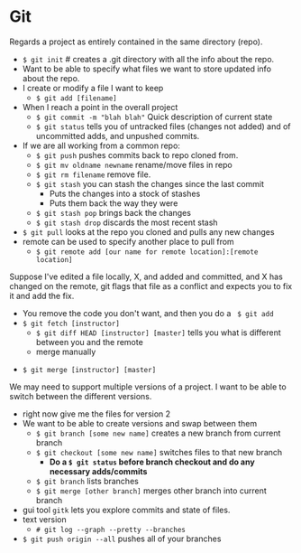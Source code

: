 # Git
Regards a project as entirely contained in the same directory (repo).
* `$ git init`   # creates a .git directory with all the info about the repo.
* Want to be able to specify what files we want to store updated info about the repo.
* I create or modify a file I want to keep
	- `$ git add [filename]`
* When I reach a point in the overall project
	- `$ git commit -m "blah blah"` Quick description of current state
	- `$ git status` tells you of untracked files (changes not added) and of uncommitted adds, and unpushed commits.
* If we are all working from a common repo:
	- `$ git push` pushes commits back to repo cloned from.
	- `$ git mv oldname newname` rename/move files in repo
	- `$ git rm filename` remove file.
	- `$ git stash` you can stash the changes since the last commit
		+ Puts the changes into a stock of stashes
		+ Puts them back the way they were
	- `$ git stash pop` brings back the changes
	- `$ git stash drop` discards the most recent stash
* `$ git pull` looks at the repo you cloned and pulls any new changes
* remote can be used to specify another place to pull from
	- `$ git remote add [our name for remote location]:[remote location]`

Suppose I've edited a file locally, X, and added and committed, and X has changed on the remote, git flags that file as a conflict and expects you to fix it and add the fix.

* You remove the code you don't want, and then you do a ` $ git add`
* `$ git fetch [instructor]`
	* `$ git diff HEAD [instructor] [master]` tells you what is different between you and the remote
	* merge manually
+ `$ git merge [instructor] [master]`

We may need to support multiple versions of a project. I want to be able to switch between the different versions.
* right now give me the files for version 2
* We want to be able to create versions and swap between them
	- `$ git branch [some new name]` creates a new branch from current branch
	- `$ git checkout [some new name]` switches files to that new branch
		+ **Do a `$ git status` before branch checkout and do any necessary adds/commits**
	- `$ git branch` lists branches
	- `$ git merge [other branch]` merges other branch into current branch
* gui tool `gitk` lets you explore commits and state of files.
* text version
	- `# git log --graph --pretty --branches`
* `$ git push origin --all` pushes all of your branches


